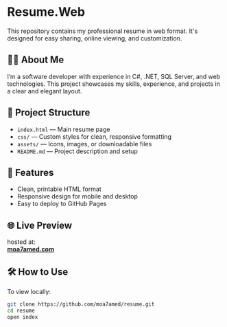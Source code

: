 # Resume.Web

This repository contains my professional resume in web format. It's designed for easy sharing, online viewing, and customization.

## 👨‍💻 About Me

I’m a software developer with experience in C#, .NET, SQL Server, and web technologies. This project showcases my skills, experience, and projects in a clear and elegant layout.

## 📁 Project Structure

- `index.html` — Main resume page
- `css/` — Custom styles for clean, responsive formatting
- `assets/` — Icons, images, or downloadable files
- `README.md` — Project description and setup

## 🚀 Features

- Clean, printable HTML format
- Responsive design for mobile and desktop
- Easy to deploy to GitHub Pages

## 🌐 Live Preview

hosted at:  
**[moa7amed.com](https://moa7amed.com)**

## 🛠 How to Use

To view locally:

```bash
git clone https://github.com/moa7amed/resume.git
cd resume
open index
